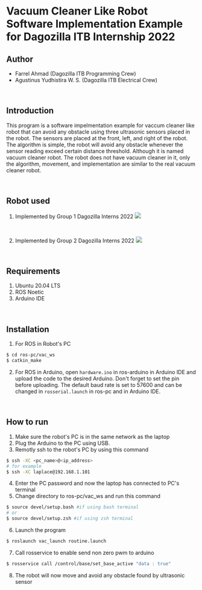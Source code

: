 # Vacuum Cleaner Like Robot Software Implementation Example for Dagozilla ITB Internship 2022

## Author
- Farrel Ahmad (Dagozilla ITB Programming Crew)
- Agustinus Yudhistira W. S. (Dagozilla ITB Electrical Crew)

<br>

## Introduction
This program is a software impelmentation example for vaccum cleaner like robot that can avoid any obstacle using three ultrasonic sensors placed in the robot. The sensors are placed at the front, left, and right of the robot. The algorithm is simple, the robot will avoid any obstacle whenever the sensor reading exceed certain distance threshold. Although it is named vacuum cleaner robot. The robot does not have vacuum cleaner in it, only the algorithm, movement, and implementation are similar to the real vacuum cleaner robot.

<br>

## Robot used
1. Implemented by Group 1 Dagozilla Interns 2022
![](https://i.ibb.co/0sVKHjz/LINE-ALBUM-Pertandingan-220814-26.jpg)

<br>

2. Implemented by Group 2 Dagozilla Interns 2022
![](https://i.ibb.co/WvwHyHg/LINE-ALBUM-Pertandingan-220814-20.jpg)

<br>

## Requirements
1. Ubuntu 20.04 LTS
2. ROS Noetic
3. Arduino IDE

<br>

## Installation
1. For ROS in Robot's PC
```sh
$ cd ros-pc/vac_ws
$ catkin_make
```

2. For ROS in Arduino, open `hardware.ino` in ros-arduino in Arduino IDE and upload the code to the desired Arduino. Don't forget to set the pin before uploading. The default baud rate is set to 57600 and can be changed in `rosserial.launch` in ros-pc and in Arduino IDE.

<br>

## How to run
1. Make sure the robot's PC is in the same network as the laptop
2. Plug the Arduino to the PC using USB.
3. Remotly ssh to the robot's PC by using this command
```sh
$ ssh -XC <pc_name>@<ip_address>
# for example
$ ssh -XC laplace@192.168.1.101
```
4. Enter the PC password and now the laptop has connected to PC's terminal
5. Change directory to ros-pc/vac_ws and run this command
```sh
$ source devel/setup.bash #if using bash terminal
# or
$ source devel/setup.zsh #if using zsh terminal
```
6. Launch the program
```sh
$ roslaunch vac_launch routine.launch
```
7. Call rosservice to enable send non zero pwm to arduino
```sh
$ rosservice call /control/base/set_base_active "data : true"
```
8. The robot will now move and avoid any obstacle found by ultrasonic sensor